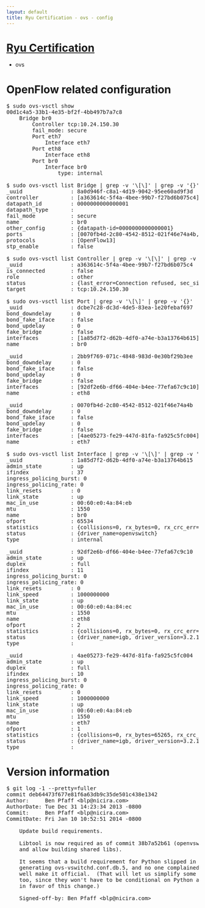 ```yaml
---
layout: default
title: Ryu Certification - ovs - config
---
```

# [Ryu Certification](http://osrg.github.io/ryu/certification.html)
* ovs 

# OpenFlow related configuration
<pre>
$ sudo ovs-vsctl show
00d1c4a5-33b1-4e35-bf2f-4bb497b7a7c8
    Bridge br0
        Controller tcp:10.24.150.30
        fail_mode: secure
        Port eth7
            Interface eth7
        Port eth8
            Interface eth8
        Port br0
            Interface br0
                type: internal

$ sudo ovs-vsctl list Bridge | grep -v '\[\]' | grep -v '{}'
_uuid               : 8a0d946f-c8a1-4d19-9042-95ee60ad9f3d
controller          : [a363614c-5f4a-4bee-99b7-f27bd6b075c4]
datapath_id         : 0000000000000001
datapath_type       : 
fail_mode           : secure
name                : br0
other_config        : {datapath-id=0000000000000001}
ports               : [0070fb4d-2c80-4542-8512-021f46e74a4b, 2bb9f769-071c-4848-983d-0e30bf29b3ee, dcbe7c28-dc3d-4de5-83ea-1e20febaf697]
protocols           : [OpenFlow13]
stp_enable          : false

$ sudo ovs-vsctl list Controller | grep -v '\[\]' | grep -v '{}'
_uuid               : a363614c-5f4a-4bee-99b7-f27bd6b075c4
is_connected        : false
role                : other
status              : {last_error=Connection refused, sec_since_connect=352, sec_since_disconnect=1, state=BACKOFF}
target              : tcp:10.24.150.30

$ sudo ovs-vsctl list Port | grep -v '\[\]' | grep -v '{}'
_uuid               : dcbe7c28-dc3d-4de5-83ea-1e20febaf697
bond_downdelay      : 0
bond_fake_iface     : false
bond_updelay        : 0
fake_bridge         : false
interfaces          : [1a85d7f2-d62b-4df0-a74e-b3a13764b615]
name                : br0

_uuid               : 2bb9f769-071c-4848-983d-0e30bf29b3ee
bond_downdelay      : 0
bond_fake_iface     : false
bond_updelay        : 0
fake_bridge         : false
interfaces          : [92df2e6b-df66-404e-b4ee-77efa67c9c10]
name                : eth8

_uuid               : 0070fb4d-2c80-4542-8512-021f46e74a4b
bond_downdelay      : 0
bond_fake_iface     : false
bond_updelay        : 0
fake_bridge         : false
interfaces          : [4ae05273-fe29-447d-81fa-fa925c5fc004]
name                : eth7

$ sudo ovs-vsctl list Interface | grep -v '\[\]' | grep -v '{}'
_uuid               : 1a85d7f2-d62b-4df0-a74e-b3a13764b615
admin_state         : up
ifindex             : 37
ingress_policing_burst: 0
ingress_policing_rate: 0
link_resets         : 0
link_state          : up
mac_in_use          : 00:60:e0:4a:84:eb
mtu                 : 1550
name                : br0
ofport              : 65534
statistics          : {collisions=0, rx_bytes=0, rx_crc_err=0, rx_dropped=0, rx_errors=0, rx_frame_err=0, rx_over_err=0, rx_packets=0, tx_bytes=0, tx_dropped=0, tx_errors=0, tx_packets=0}
status              : {driver_name=openvswitch}
type                : internal

_uuid               : 92df2e6b-df66-404e-b4ee-77efa67c9c10
admin_state         : up
duplex              : full
ifindex             : 11
ingress_policing_burst: 0
ingress_policing_rate: 0
link_resets         : 0
link_speed          : 1000000000
link_state          : up
mac_in_use          : 00:60:e0:4a:84:ec
mtu                 : 1550
name                : eth8
ofport              : 2
statistics          : {collisions=0, rx_bytes=0, rx_crc_err=0, rx_dropped=0, rx_errors=0, rx_frame_err=0, rx_over_err=0, rx_packets=0, tx_bytes=20536, tx_dropped=0, tx_errors=0, tx_packets=220}
status              : {driver_name=igb, driver_version=3.2.10-k, firmware_version=3.10-0}
type                : 

_uuid               : 4ae05273-fe29-447d-81fa-fa925c5fc004
admin_state         : up
duplex              : full
ifindex             : 10
ingress_policing_burst: 0
ingress_policing_rate: 0
link_resets         : 0
link_speed          : 1000000000
link_state          : up
mac_in_use          : 00:60:e0:4a:84:eb
mtu                 : 1550
name                : eth7
ofport              : 1
statistics          : {collisions=0, rx_bytes=65265, rx_crc_err=0, rx_dropped=0, rx_errors=0, rx_frame_err=0, rx_over_err=0, rx_packets=660, tx_bytes=0, tx_dropped=0, tx_errors=0, tx_packets=0}
status              : {driver_name=igb, driver_version=3.2.10-k, firmware_version=3.10-0}
type                : 
</pre>

# Version information
<pre>
$ git log -1 --pretty=fuller
commit deb64473f677e81f6a63db9c35de501c438e1342
Author:     Ben Pfaff &lt;blp@nicira.com&gt;
AuthorDate: Tue Dec 31 14:23:34 2013 -0800
Commit:     Ben Pfaff &lt;blp@nicira.com&gt;
CommitDate: Fri Jan 10 10:52:51 2014 -0800

    Update build requirements.
    
    Libtool is now required as of commit 38b7a52b61 (openvswitch: Use libtool
    and allow building shared libs).
    
    It seems that a build requirement for Python slipped in a while back, for
    generating ovs-vswitchd.conf.db.5, and no one complained, so we might as
    well make it official.  (That will let us simplify some bits of the build,
    too, since they won't have to be conditional on Python anymore, so I'm all
    in favor of this change.)
    
    Signed-off-by: Ben Pfaff &lt;blp@nicira.com&gt;
</pre>
